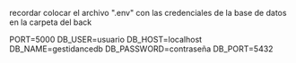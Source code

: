 recordar colocar el archivo ".env" con las credenciales de la base de datos en la carpeta del back

PORT=5000 DB_USER=usuario DB_HOST=localhost DB_NAME=gestidancedb DB_PASSWORD=contraseña DB_PORT=5432